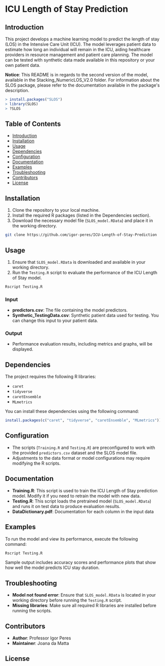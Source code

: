 # ICU Length of Stay Prediction

## Introduction

This project develops a machine learning model to predict the length of stay (LOS) in the Intensive Care Unit (ICU). The model leverages patient data to estimate how long an individual will remain in the ICU, aiding healthcare providers in resource management and patient care planning. The model can be tested with synthetic data made available in this repository or your own patient data.

**Notice**: This README is in regards to the second version of the model, available in the Stacking_NumericLOS_V2.0 folder. For information about the SLOS package, please refer to the documentation available in the package's description.
```R
> install.packages("SLOS")
> library(SLOS)
> ?SLOS
```

## Table of Contents

- [Introduction](#introduction)
- [Installation](#installation)
- [Usage](#usage)
- [Dependencies](#dependencies)
- [Configuration](#configuration)
- [Documentation](#documentation)
- [Examples](#examples)
- [Troubleshooting](#troubleshooting)
- [Contributors](#contributors)
- [License](#license)

## Installation

1. Clone the repository to your local machine.
2. Install the required R packages (listed in the Dependencies section).
3. Download the necessary model file (`SLOS_model.RData`) and place it in the working directory.

```bash
git clone https://github.com/igor-peres/ICU-Length-of-Stay-Prediction
```

## Usage

1. Ensure that `SLOS_model.RData` is downloaded and available in your working directory.
2. Run the `Testing.R` script to evaluate the performance of the ICU Length of Stay model.

```bash
Rscript Testing.R
```

### Input
- **predictors.csv**: The file containing the model predictors.
- **Synthetic_TestingData.csv**: Synthetic patient data used for testing. You can change this input to your patient data.

### Output
- Performance evaluation results, including metrics and graphs, will be displayed.

## Dependencies

The project requires the following R libraries:

- `caret`
- `tidyverse`
- `caretEnsemble`
- `MLmetrics`

You can install these dependencies using the following command:

```r
install.packages(c("caret", "tidyverse", "caretEnsemble", "MLmetrics"))
```

## Configuration

- The scripts (`Training.R` and `Testing.R`) are preconfigured to work with the provided `predictors.csv` dataset and the SLOS model file.
- Adjustments to the data format or model configurations may require modifying the R scripts.

## Documentation

- **Training.R**: This script is used to train the ICU Length of Stay prediction model. Modify it if you need to retrain the model with new data.
- **Testing.R**: This script loads the pretrained model (`SLOS_model.RData`) and runs it on test data to produce evaluation results.
- **DataDictionary.pdf**: Documentation for each column in the input data

## Examples

To run the model and view its performance, execute the following command:

```bash
Rscript Testing.R
```

Sample output includes accuracy scores and performance plots that show how well the model predicts ICU stay duration.

## Troubleshooting

- **Model not found error**: Ensure that `SLOS_model.RData` is located in your working directory before running the `Testing.R` script.
- **Missing libraries**: Make sure all required R libraries are installed before running the scripts.

## Contributors

- **Author**: Professor Igor Peres
- **Maintainer**: Joana da Matta

## License

